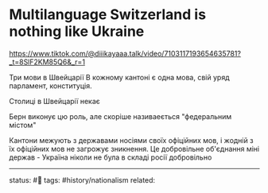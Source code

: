 # Multilanguage Switzerland is nothing like Ukraine
https://www.tiktok.com/@diiikayaaa.talk/video/7103117193654635781?_t=8SlF2KM85Q6&_r=1

Три мови в Швейцарії
В кожному кантоні є одна мова, свій уряд парламент, конституція.

Столиці в Швейцарії некає

Берн виконує цю роль, але скоріше називаеється "федеральним містом"

Кантони межують з державами носіями своїх офіційних мов, і жодній з їх офіційних мов не загрожує зникнення.
Це добровільне об'єднання міні держав - Україна ніколи не була в складі росії добровільно

---
status: #🌱
tags: #history/nationalism 
related: 